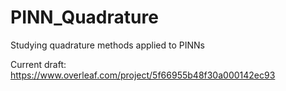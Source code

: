 # PINN_Quadrature
Studying quadrature methods applied to PINNs

Current draft: https://www.overleaf.com/project/5f66955b48f30a000142ec93

